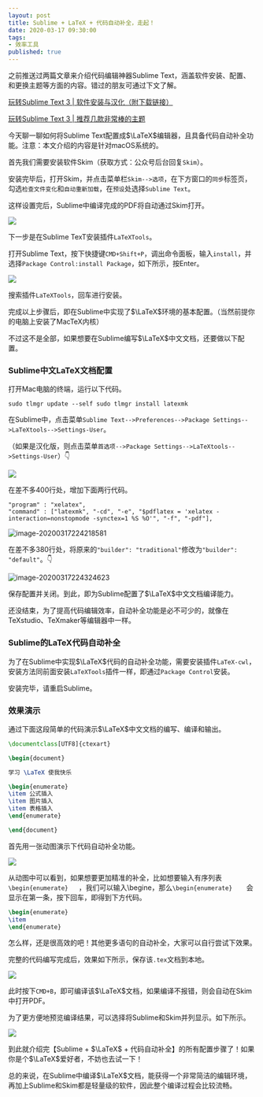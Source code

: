```yaml
---
layout: post
title: Sublime + LaTeX + 代码自动补全，走起！
date: 2020-03-17 09:30:00
tags: 
- 效率工具
published: true
---
```


之前推送过两篇文章来介绍代码编辑神器Sublime Text，涵盖软件安装、配置、和更换主题等方面的内容。错过的朋友可通过下文了解。

[玩转Sublime Text 3 \| 软件安装与汉化（附下载链接）](https://mp.weixin.qq.com/s/eVKIuTIzkqEZsQxGcjZRSQ)

[玩转Sublime Text 3 \| 推荐几款非常棒的主题](https://mp.weixin.qq.com/s/BkBg5bbrXDCSN3xQIPFlXw)

今天聊一聊如何将Sublime Text配置成$\LaTeX$编辑器，且具备代码自动补全功能。注意：本文介绍的内容是针对macOS系统的。

首先我们需要安装软件Skim（获取方式：公众号后台回复`Skim`）。

安装完毕后，打开Skim，并点击菜单栏`Skim-->选项`，在下方窗口的`同步`标签页，勾选`检查文件变化`和`自动重新加载`，在`预设`处选择`Sublime Text`。

这样设置完后，Sublime中编译完成的PDF将自动通过Skim打开。

![](https://tva1.sinaimg.cn/large/00831rSTly1gcxalzjshlj30dm0ayweu.jpg)

下一步是在Sublime TexT安装插件`LaTeXTools`。

打开Sublime Text，按下快捷键`CMD+Shift+P`，调出命令面板，输入`install`，并选择`Package Control:install Package`，如下所示，按Enter。

![](https://tva1.sinaimg.cn/large/00831rSTly1gcx9q4qjs9j30pk0hmwf1.jpg)

搜索插件``LaTeXTools``，回车进行安装。

完成以上步骤后，即在Sublime中实现了$\LaTeX$环境的基本配置。（当然前提你的电脑上安装了MacTeX​内核）

不过这不是全部，如果想要在Sublime编写$\LaTeX$中文文档，还要做以下配置。

### Sublime中文LaTeX​文档配置

打开Mac电脑的终端，运行以下代码。

```
sudo tlmgr update --self sudo tlmgr install latexmk
```

在Sublime中，点击菜单`Sublime Text-->Preferences-->Package Settings-->LaTeXtools-->Settings-User`。

（如果是汉化版，则点击菜单`首选项-->Package Settings-->LaTeXtools-->Settings-User`）👇

![](https://tva1.sinaimg.cn/large/00831rSTly1gcxb6tqxgwj315n0qmwjc.jpg)

在差不多400行处，增加下面两行代码。

```
"program" : "xelatex",
"command" : ["latexmk", "-cd", "-e", "$pdflatex = 'xelatex -interaction=nonstopmode -synctex=1 %S %O'", "-f", "-pdf"],
```

![image-20200317224218581](https://tva1.sinaimg.cn/large/00831rSTly1gcxb1jkzr9j30t90hm771.jpg)

在差不多380行处，将原来的`"builder": "traditional"`修改为`"builder": "default"`。👇

![image-20200317224324623](https://tva1.sinaimg.cn/large/00831rSTly1gcxb2p0whgj30t90hm0vu.jpg)

保存配置并关闭。到此，即为Sublime配置了$\LaTeX$中文文档编译能力。

还没结束，为了提高代码编辑效率，自动补全功能是必不可少的，就像在TeXstudio、TeXmaker等编辑器中一样。

### Sublime的LaTeX​代码自动补全

为了在Sublime中实现$\LaTeX$代码的自动补全功能，需要安装插件`LaTeX-cwl`，安装方法同前面安装`LaTeXTools`插件一样，即通过`Package Control`安装。

安装完毕，请重启Sublime。

### 效果演示

通过下面这段简单的代码演示$\LaTeX$中文文档的编写、编译和输出。

```latex
\documentclass[UTF8]{ctexart}

\begin{document}

学习 \LaTeX 使我快乐

\begin{enumerate}
\item 公式插入
\item 图片插入
\item 表格插入
\end{enumerate}

\end{document}
```

首先用一张动图演示下代码自动补全功能。

![](https://tva1.sinaimg.cn/large/00831rSTly1gcxdj7mdoxg30oe0gkas0.gif)

从动图中可以看到，如果想要更加精准的补全，比如想要输入有序列表`\begin{enumerate}	`，我们可以输入\begine，那么`\begin{enumerate}	`会显示在第一条，按下回车，即得到下方代码。

```latex
\begin{enumerate}
\item 
\end{enumerate}
```

怎么样，还是很高效的吧！其他更多语句的自动补全，大家可以自行尝试下效果。

完整的代码编写完成后，效果如下所示，保存该`.tex`文档到本地。

![](https://tva1.sinaimg.cn/large/00831rSTly1gcxc5we859j30q20i8aap.jpg)

此时按下`CMD+B`，即可编译该$\LaTeX$文档，如果编译不报错，则会自动在Skim中打开PDF。

为了更方便地预览编译结果，可以选择将Sublime和Skim并列显示。如下所示。

![](https://tva1.sinaimg.cn/large/00831rSTly1gcxc9joc0sj315n0qnabe.jpg)

到此就介绍完【Sublime + $\LaTeX$ + 代码自动补全】的所有配置步骤了！如果你是个$\LaTeX$爱好者，不妨也去试一下！

总的来说，在Sublime中编译$\LaTeX$文档，能获得一个非常简洁的编辑环境，再加上Sublime和Skim都是轻量级的软件，因此整个编译过程会比较流畅。


